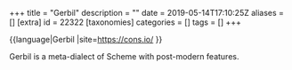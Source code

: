 +++
title = "Gerbil"
description = ""
date = 2019-05-14T17:10:25Z
aliases = []
[extra]
id = 22322
[taxonomies]
categories = []
tags = []
+++

{{language|Gerbil
|site=https://cons.io/
}}

Gerbil is a meta-dialect of Scheme with post-modern features.
